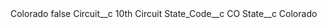 <?xml version="1.0" encoding="UTF-8"?>
<CustomMetadata xmlns="http://soap.sforce.com/2006/04/metadata" xmlns:xsi="http://www.w3.org/2001/XMLSchema-instance" xmlns:xsd="http://www.w3.org/2001/XMLSchema">
    <label>Colorado</label>
    <protected>false</protected>
    <values>
        <field>Circuit__c</field>
        <value xsi:type="xsd:string">10th Circuit</value>
    </values>
    <values>
        <field>State_Code__c</field>
        <value xsi:type="xsd:string">CO</value>
    </values>
    <values>
        <field>State__c</field>
        <value xsi:type="xsd:string">Colorado</value>
    </values>
</CustomMetadata>
